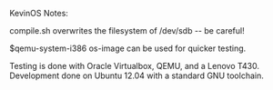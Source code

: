 KevinOS Notes:

compile.sh overwrites the filesystem of /dev/sdb -- be careful!

$qemu-system-i386 os-image can be used for quicker testing. 

Testing is done with Oracle Virtualbox, QEMU, and a Lenovo T430. Development done on Ubuntu 12.04 with a standard GNU toolchain.

